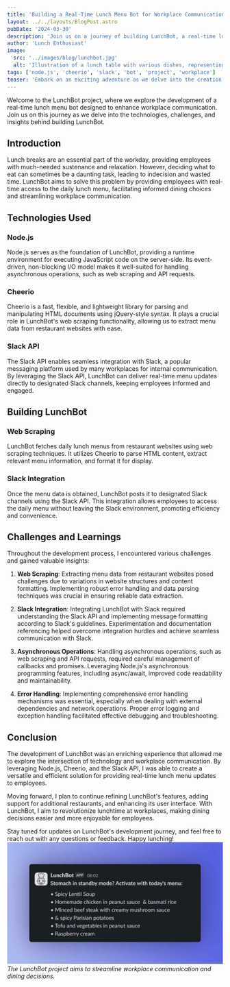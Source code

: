```yaml
---
title: 'Building a Real-Time Lunch Menu Bot for Workplace Communication'
layout: ../../layouts/BlogPost.astro
pubDate: '2024-03-30'
description: 'Join us on a journey of building LunchBot, a real-time lunch menu bot for workplace communication, using Node.js, Cheerio, and Slack API.'
author: 'Lunch Enthusiast'
image:
  src: '../images/blog/lunchbot.jpg'
  alt: 'Illustration of a lunch table with various dishes, representing LunchBot project.'
tags: ['node.js', 'cheerio', 'slack', 'bot', 'project', 'workplace']
teaser: 'Embark on an exciting adventure as we delve into the creation of LunchBot, a real-time lunch menu bot designed to streamline workplace communication. Learn about the technologies behind LunchBot, the challenges encountered during development, and the lessons learned along the way. Get ready to revolutionize lunchtime at your workplace with LunchBot!'
---
```


Welcome to the LunchBot project, where we explore the development of a real-time lunch menu bot designed to enhance workplace communication. Join us on this journey as we delve into the technologies, challenges, and insights behind building LunchBot.

## Introduction

Lunch breaks are an essential part of the workday, providing employees with much-needed sustenance and relaxation. However, deciding what to eat can sometimes be a daunting task, leading to indecision and wasted time. LunchBot aims to solve this problem by providing employees with real-time access to the daily lunch menu, facilitating informed dining choices and streamlining workplace communication.

## Technologies Used

### Node.js

Node.js serves as the foundation of LunchBot, providing a runtime environment for executing JavaScript code on the server-side. Its event-driven, non-blocking I/O model makes it well-suited for handling asynchronous operations, such as web scraping and API requests.

### Cheerio

Cheerio is a fast, flexible, and lightweight library for parsing and manipulating HTML documents using jQuery-style syntax. It plays a crucial role in LunchBot's web scraping functionality, allowing us to extract menu data from restaurant websites with ease.

### Slack API

The Slack API enables seamless integration with Slack, a popular messaging platform used by many workplaces for internal communication. By leveraging the Slack API, LunchBot can deliver real-time menu updates directly to designated Slack channels, keeping employees informed and engaged.

## Building LunchBot

### Web Scraping

LunchBot fetches daily lunch menus from restaurant websites using web scraping techniques. It utilizes Cheerio to parse HTML content, extract relevant menu information, and format it for display.

### Slack Integration

Once the menu data is obtained, LunchBot posts it to designated Slack channels using the Slack API. This integration allows employees to access the daily menu without leaving the Slack environment, promoting efficiency and convenience.

## Challenges and Learnings

Throughout the development process, I encountered various challenges and gained valuable insights:

1. **Web Scraping**: Extracting menu data from restaurant websites posed challenges due to variations in website structures and content formatting. Implementing robust error handling and data parsing techniques was crucial in ensuring reliable data extraction.

2. **Slack Integration**: Integrating LunchBot with Slack required understanding the Slack API and implementing message formatting according to Slack's guidelines. Experimentation and documentation referencing helped overcome integration hurdles and achieve seamless communication with Slack.

3. **Asynchronous Operations**: Handling asynchronous operations, such as web scraping and API requests, required careful management of callbacks and promises. Leveraging Node.js's asynchronous programming features, including async/await, improved code readability and maintainability.

4. **Error Handling**: Implementing comprehensive error handling mechanisms was essential, especially when dealing with external dependencies and network operations. Proper error logging and exception handling facilitated effective debugging and troubleshooting.

## Conclusion

The development of LunchBot was an enriching experience that allowed me to explore the intersection of technology and workplace communication. By leveraging Node.js, Cheerio, and the Slack API, I was able to create a versatile and efficient solution for providing real-time lunch menu updates to employees.

Moving forward, I plan to continue refining LunchBot's features, adding support for additional restaurants, and enhancing its user interface. With LunchBot, I aim to revolutionize lunchtime at workplaces, making dining decisions easier and more enjoyable for employees.

Stay tuned for updates on LunchBot's development journey, and feel free to reach out with any questions or feedback. Happy lunching!
![LunchBot](../../images/blog/lunchbot.jpg)
_The LunchBot project aims to streamline workplace communication and dining decisions._

